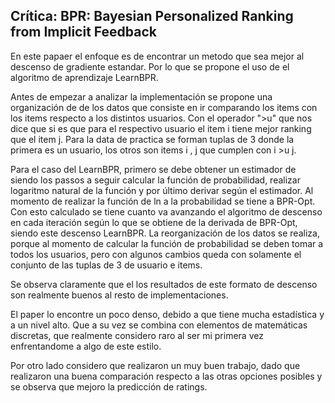 ## Crítica: BPR: Bayesian Personalized Ranking from Implicit Feedback

En este papaer el enfoque es de encontrar un metodo que sea mejor al descenso de gradiente estandar. Por lo que se propone el uso de el algoritmo de aprendizaje LearnBPR.

Antes de empezar a analizar la implementación se propone una organización de de los datos que consiste en ir comparando los items con los items respecto a los distintos usuarios. Con el operador ">u" que nos dice que si es que para el respectivo usuario el item i tiene mejor ranking que el item j. Para la data de practica se forman tuplas de 3 donde la primera es un usuario, los otros son items i , j que cumplen con i >u j.

Para el caso del LearnBPR, primero se debe obtener un estimador de siendo los passos a seguir calcular la función de probabilidad, realizar logaritmo natural de la función y por último derivar según el estimador. Al momento de realizar la función de ln a la probabilidad se tiene a BPR-Opt. Con esto calculado se tiene cuanto va avanzando el algoritmo de descenso en cada iteración según lo que se obtiene de la derivada de BPR-Opt, siendo este descenso LearnBPR. La reorganización de los datos se realiza, porque al momento de calcular la función de probabilidad se deben tomar a todos los usuarios, pero con algunos cambios queda con solamente el conjunto de las tuplas de 3 de usuario e items.

Se observa claramente que el los resultados de este formato de descenso son realmente buenos al resto de implementaciones. 

El paper lo encontre un poco denso, debido a que tiene mucha estadística y a un nivel alto. Que a su vez se combina con elementos de matemáticas discretas, que realmente considero raro al ser mi primera vez enfrentandome a algo de este estilo.

Por otro lado considero que realizaron un muy buen trabajo, dado que realizaron una buena comparación respecto a las otras opciones posibles y se observa que mejoro la predicción de ratings.